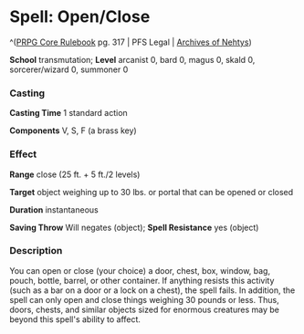 # Spell: Open/Close

^([PRPG Core Rulebook][ss-open-close] pg. 317 | PFS Legal | [Archives of Nehtys][sn-open-close])

**School** transmutation; **Level** arcanist 0, bard 0, magus 0, skald 0, sorcerer/wizard 0, summoner 0

### Casting

**Casting Time** 1 standard action  

**Components** V, S, F (a brass key)

### Effect

**Range** close (25 ft. + 5 ft./2 levels)  

**Target** object weighing up to 30 lbs. or portal that can be opened or closed  

**Duration** instantaneous  

**Saving Throw** Will negates (object); **Spell Resistance** yes (object)

### Description

You can open or close (your choice) a door, chest, box, window, bag, pouch, bottle, barrel, or other container. If anything resists this activity (such as a bar on a door or a lock on a chest), the spell fails. In addition, the spell can only open and close things weighing 30 pounds or less. Thus, doors, chests, and similar objects sized for enormous creatures may be beyond this spell's ability to affect.

[ss-open-close]: http://paizo.com/pathfinderRPG/v57
[sn-open-close]: http://www.archivesofnethys.com/SpellDisplay.aspx?ItemName=Open/Close